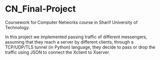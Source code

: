# CN_Final-Project
Coursework for Computer Networks course in Sharif University of Technology.

In this project we implemented passing traffic of different messengers, assuming that they reach a server by different clients, through a TCP/UDP/TLS tunnel (in Python) language, they decide to pass or drop the traffic using JSON to connect the Xclient to Xserver.
